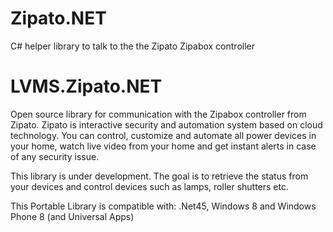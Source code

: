 # Zipato.NET
C# helper library to talk to the the Zipato Zipabox controller

LVMS.Zipato.NET
=========

Open source library for communication with the Zipabox controller from Zipato. 
Zipato is interactive security and automation system based on cloud technology. You can control, customize and automate all power devices in your home, watch live video from your home and get instant alerts in case of any security issue.

This library is under development. The goal is to retrieve the status from your devices and control devices such
as lamps,  roller shutters etc.

This Portable Library is compatible with: .Net45, Windows 8 and Windows Phone 8 (and Universal Apps)
